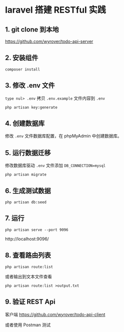# laravel 搭建 RESTful 实践


## 1. git clone 到本地

https://github.com/wyrover/todo-api-server


## 2. 安装组件

```
composer install
```

## 3. 修改 .env 文件

`type nul> .env`  拷贝 `.env.example` 文件内容到 `.env`

```
php artisan key:generate
```


## 4. 创建数据库

修改 `.env` 文件数据库配置，在 phpMyAdmin 中创建数据库。

## 5. 运行数据迁移

修改数据库驱动 `.env` 文件添加 `DB_CONNECTION=mysql`

```
php artisan migrate
```

## 6. 生成测试数据

```
php artisan db:seed
```

## 7. 运行

```
php artisan serve --port 9096
```

http://localhost:9096/


## 8. 查看路由列表

```
php artisan route:list

```

或者输出到文本文件查看

```
php artisan route:list >output.txt
```


## 9. 验证 REST Api

客户端 https://github.com/wyrover/todo-api-client

或者使用 Postman 测试


